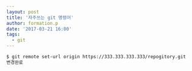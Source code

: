```yaml
---
layout: post
title: '자주쓰는 git 명령어'
author: formation.p
date: '2017-03-21 16:00'
tags:
  - git
---
```


```bash
$ git remote set-url origin https://333.333.333.333/repogitory.git
변경완료
```
